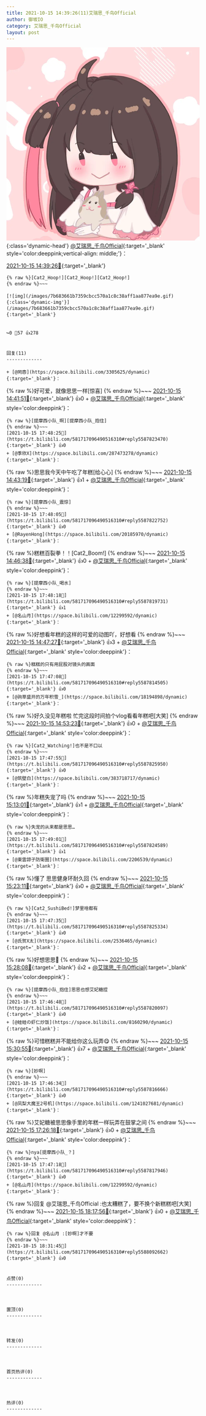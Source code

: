 ```yaml
---
title: 2021-10-15 14:39:26(11)艾瑞思_千鸟Official
author: 御坂IO
category: 艾瑞思_千鸟Official
layout: post
---
```


![img](/images/7e08840c56f251de28bdf766b647bd5fe9a5d50a.jpg){:class='dynamic-head'}
[@艾瑞思_千鸟Official](https://space.bilibili.com/1090010845/dynamic){:target='_blank' style='color:deeppink;vertical-align: middle;'}：

[2021-10-15 14:39:26🔗](https://t.bilibili.com/581717096490516310){:target='_blank'}

~~~
{% raw %}[Cat2_Hoop!][Cat2_Hoop!][Cat2_Hoop!]
{% endraw %}~~~

[![img](/images/7b683661b7359cbcc570a1c8c38aff1aa877ea9e.gif){:class='dynamic-img'}](/images/7b683661b7359cbcc570a1c8c38aff1aa877ea9e.gif){:target='_blank'}


↪️0 💬57 👍278


回复(11)
-------------

+ [@罔悫](https://space.bilibili.com/3305625/dynamic){:target='_blank'}：
~~~
{% raw %}好可爱，就像思思一样[惊喜]
{% endraw %}~~~
[2021-10-15 14:41:51🔗](https://t.bilibili.com/581717096490516310#reply5587014857){:target='_blank'} 👍0
    + [@艾瑞思_千鸟Official](https://space.bilibili.com/1090010845/dynamic){:target='_blank' style='color:deeppink'}：
~~~
{% raw %}[提摩西小队_啊][提摩西小队_抱住]
{% endraw %}~~~
[2021-10-15 17:48:25🔗](https://t.bilibili.com/581717096490516310#reply5587823470){:target='_blank'} 👍0
+ [@季欣X](https://space.bilibili.com/287473278/dynamic){:target='_blank'}：
~~~
{% raw %}思思我今天中午吃了年糕[给心心]
{% endraw %}~~~
[2021-10-15 14:43:19🔗](https://t.bilibili.com/581717096490516310#reply5587026579){:target='_blank'} 👍1
    + [@艾瑞思_千鸟Official](https://space.bilibili.com/1090010845/dynamic){:target='_blank' style='color:deeppink'}：
~~~
{% raw %}[提摩西小队_震惊]
{% endraw %}~~~
[2021-10-15 17:48:05🔗](https://t.bilibili.com/581717096490516310#reply5587822752){:target='_blank'} 👍0
+ [@RayenHong](https://space.bilibili.com/20185970/dynamic){:target='_blank'}：
~~~
{% raw %}糕糕百裂拳！！[Cat2_Boom!]
{% endraw %}~~~
[2021-10-15 14:46:38🔗](https://t.bilibili.com/581717096490516310#reply5587040526){:target='_blank'} 👍0
    + [@艾瑞思_千鸟Official](https://space.bilibili.com/1090010845/dynamic){:target='_blank' style='color:deeppink'}：
~~~
{% raw %}[提摩西小队_喝水]
{% endraw %}~~~
[2021-10-15 17:48:18🔗](https://t.bilibili.com/581717096490516310#reply5587819731){:target='_blank'} 👍1
+ [@名山月](https://space.bilibili.com/12299592/dynamic){:target='_blank'}：
~~~
{% raw %}好想看年糕的这样的可爱的动图吖，好想看
{% endraw %}~~~
[2021-10-15 14:47:27🔗](https://t.bilibili.com/581717096490516310#reply5587046087){:target='_blank'} 👍3
    + [@艾瑞思_千鸟Official](https://space.bilibili.com/1090010845/dynamic){:target='_blank' style='color:deeppink'}：
~~~
{% raw %}糕糕的只有用屁股对镜头的画面
{% endraw %}~~~
[2021-10-15 17:47:08🔗](https://t.bilibili.com/581717096490516310#reply5587814505){:target='_blank'} 👍0
+ [@驹草盛开的万年积雪_](https://space.bilibili.com/18194898/dynamic){:target='_blank'}：
~~~
{% raw %}好久没见年糕啦 忙完这段时间拍个vlog看看年糕吧[大笑]
{% endraw %}~~~
[2021-10-15 14:53:23🔗](https://t.bilibili.com/581717096490516310#reply5587058742){:target='_blank'} 👍0
    + [@艾瑞思_千鸟Official](https://space.bilibili.com/1090010845/dynamic){:target='_blank' style='color:deeppink'}：
~~~
{% raw %}[Cat2_Watching!]也不是不口以
{% endraw %}~~~
[2021-10-15 17:47:55🔗](https://t.bilibili.com/581717096490516310#reply5587825950){:target='_blank'} 👍0
+ [@筑壁白](https://space.bilibili.com/383718717/dynamic){:target='_blank'}：
~~~
{% raw %}年糕失宠了吗
{% endraw %}~~~
[2021-10-15 15:13:01🔗](https://t.bilibili.com/581717096490516310#reply5587129370){:target='_blank'} 👍1
    + [@艾瑞思_千鸟Official](https://space.bilibili.com/1090010845/dynamic){:target='_blank' style='color:deeppink'}：
~~~
{% raw %}失宠的从来都是思思…
{% endraw %}~~~
[2021-10-15 17:49:01🔗](https://t.bilibili.com/581717096490516310#reply5587824589){:target='_blank'} 👍1
+ [@東雲諒子防衛圈](https://space.bilibili.com/2206539/dynamic){:target='_blank'}：
~~~
{% raw %}懂了 思思健身环耐久回
{% endraw %}~~~
[2021-10-15 15:23:11🔗](https://t.bilibili.com/581717096490516310#reply5587180149){:target='_blank'} 👍0
    + [@艾瑞思_千鸟Official](https://space.bilibili.com/1090010845/dynamic){:target='_blank' style='color:deeppink'}：
~~~
{% raw %}[Cat2_SushiBed!]梦里啥都有
{% endraw %}~~~
[2021-10-15 17:47:35🔗](https://t.bilibili.com/581717096490516310#reply5587825334){:target='_blank'} 👍0
+ [@氏贺X太](https://space.bilibili.com/2536465/dynamic){:target='_blank'}：
~~~
{% raw %}好想思思🤕
{% endraw %}~~~
[2021-10-15 15:28:08🔗](https://t.bilibili.com/581717096490516310#reply5587188101){:target='_blank'} 👍2
    + [@艾瑞思_千鸟Official](https://space.bilibili.com/1090010845/dynamic){:target='_blank' style='color:deeppink'}：
~~~
{% raw %}[提摩西小队_抱住]思思也想艾妃糖捏
{% endraw %}~~~
[2021-10-15 17:46:48🔗](https://t.bilibili.com/581717096490516310#reply5587820097){:target='_blank'} 👍0
+ [@蛙蛙の虾仁炒饭](https://space.bilibili.com/8160290/dynamic){:target='_blank'}：
~~~
{% raw %}可惜糕糕并不能给你这么玩弄😋
{% endraw %}~~~
[2021-10-15 15:30:55🔗](https://t.bilibili.com/581717096490516310#reply5587199798){:target='_blank'} 👍7
    + [@艾瑞思_千鸟Official](https://space.bilibili.com/1090010845/dynamic){:target='_blank' style='color:deeppink'}：
~~~
{% raw %}[妙啊]
{% endraw %}~~~
[2021-10-15 17:46:34🔗](https://t.bilibili.com/581717096490516310#reply5587816666){:target='_blank'} 👍0
+ [@凤梨大魔王2号机](https://space.bilibili.com/1241027681/dynamic){:target='_blank'}：
~~~
{% raw %}艾妃糖被思思像手里的年糕一样玩弄在鼓掌之间
{% endraw %}~~~
[2021-10-15 17:26:18🔗](https://t.bilibili.com/581717096490516310#reply5587707773){:target='_blank'} 👍0
    + [@艾瑞思_千鸟Official](https://space.bilibili.com/1090010845/dynamic){:target='_blank' style='color:deeppink'}：
~~~
{% raw %}nya[提摩西小队_？]
{% endraw %}~~~
[2021-10-15 17:47:18🔗](https://t.bilibili.com/581717096490516310#reply5587817946){:target='_blank'} 👍0
+ [@名山月](https://space.bilibili.com/12299592/dynamic){:target='_blank'}：
~~~
{% raw %}回复 @艾瑞思_千鸟Official :也太糟糕了，要不换个新糕糕吧[大笑]
{% endraw %}~~~
[2021-10-15 18:17:56🔗](https://t.bilibili.com/581717096490516310#reply5588006014){:target='_blank'} 👍0
    + [@艾瑞思_千鸟Official](https://space.bilibili.com/1090010845/dynamic){:target='_blank' style='color:deeppink'}：
~~~
{% raw %}回复 @名山月 :[妙啊]才不要
{% endraw %}~~~
[2021-10-15 18:31:45🔗](https://t.bilibili.com/581717096490516310#reply5588092662){:target='_blank'} 👍0


点赞(0)
-------------



置顶(0)
-------------



转发(0)
-------------



首页热评(0)
-------------



热评(0)
-------------



